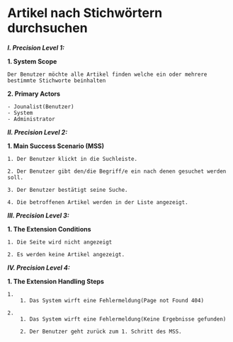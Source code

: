 Artikel nach Stichwörtern durchsuchen
============

***I. Precision Level 1:***

**1. System Scope**

    Der Benutzer möchte alle Artikel finden welche ein oder mehrere bestimmte Stichworte beinhalten

**2. Primary Actors**

    - Jounalist(Benutzer)
    - System
    - Administrator

***II. Precision Level 2:***

**1. Main Success Scenario (MSS)**

    1. Der Benutzer klickt in die Suchleiste.

    2. Der Benutzer gibt den/die Begriff/e ein nach denen gesuchet werden soll.

    3. Der Benutzer bestätigt seine Suche.

    4. Die betroffenen Artikel werden in der Liste angezeigt.

***III. Precision Level 3:***

**1. The Extension Conditions**

    1. Die Seite wird nicht angezeigt

    2. Es werden keine Artikel angezeigt.

***IV. Precision Level 4:***

**1. The Extension Handling Steps**

    1.
        1. Das System wirft eine Fehlermeldung(Page not Found 404)

    2.
        1. Das System wirft eine Fehlermeldung(Keine Ergebnisse gefunden)

        2. Der Benutzer geht zurück zum 1. Schritt des MSS.

